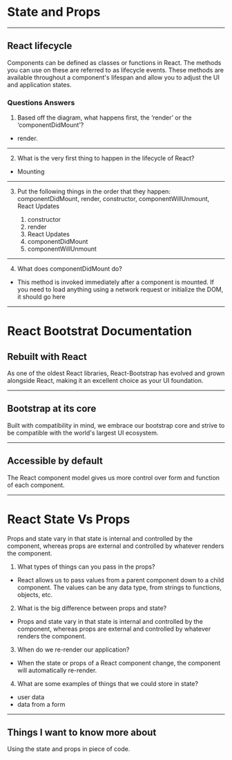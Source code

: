 # State and Props

---------

## React lifecycle

Components can be defined as classes or functions in React. The methods you can use on these are referred to as lifecycle events. These methods are available throughout a component's lifespan and allow you to adjust the UI and application states.

### Questions Answers

1. Based off the diagram, what happens first, the ‘render’ or the ‘componentDidMount’?

- render.
---------

2. What is the very first thing to happen in the lifecycle of React?

- Mounting

------

3. Put the following things in the order that they happen: componentDidMount, render, constructor, componentWillUnmount, React Updates

    1. constructor
    2. render
    3. React Updates
    4. componentDidMount
    5. componentWillUnmount

--------

4. What does componentDidMount do?

- This method is invoked immediately after a component is mounted. If you need to load anything using a network request or initialize the DOM, it should go here

-------

# React Bootstrat Documentation

## Rebuilt with React

As one of the oldest React libraries, React-Bootstrap has evolved and grown alongside React, making it an excellent choice as your UI foundation.

-----

## Bootstrap at its core

Built with compatibility in mind, we embrace our bootstrap core and strive to be compatible with the world's largest UI ecosystem.

--------

## Accessible by default

The React component model gives us more control over form and function of each component.

--------------


# React State Vs Props

Props and state vary in that state is internal and controlled by the component, whereas props are external and controlled by whatever renders the component.

1. What types of things can you pass in the props?

- React allows us to pass values from a parent component down to a child component. The values can be any data type, from strings to functions, objects, etc.


2. What is the big difference between props and state?

- Props and state vary in that state is internal and controlled by the component, whereas props are external and controlled by whatever renders the component.

3. When do we re-render our application?

- When the state or props of a React component change, the component will automatically re-render.

4. What are some examples of things that we could store in state?

- user data
- data from a form

------
## Things I want to know more about

Using the state and props in piece of code.